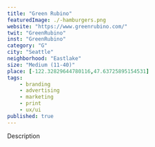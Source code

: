 ```yaml
---
title: "Green Rubino"
featuredImage: ./-hamburgers.png
website: "https://www.greenrubino.com/"
twit: "GreenRubino"
inst: "GreenRubino"
category: "G"
city: "Seattle"
neighborhood: "Eastlake"
size: "Medium (11-40)"
place: [-122.32829644780116,47.63725895154531]
tags:
    - branding
    - advertising
    - marketing
    - print
    - ux/ui
published: true
---
```


Description
